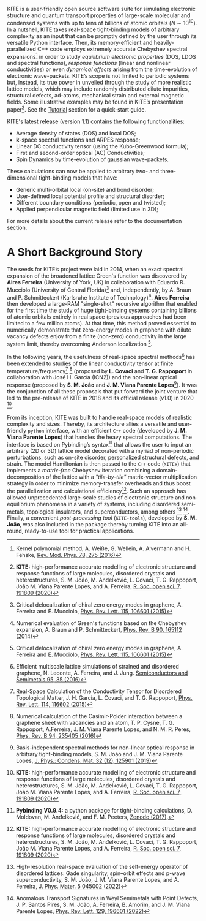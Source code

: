 KITE is a user-friendly open source software suite for simulating electronic structure and quantum transport properties of large-scale molecular and condensed systems with up to tens of billions of atomic orbitals ($N\sim 10^{10}$). 
In a nutshell, KITE takes real-space tight-binding models of arbitrary complexity as an input that can be promptly defined by the user through its versatile Python interface. 
Then, its memory-efficient and heavily-parallelized C++ code employs extremely accurate Chebyshev spectral expansions[^1] in order to study *equilibrium electronic properties* (DOS, LDOS and spectral functions), *response functions* (linear and nonlinear conductivities) or even *dynamical effects* arising from the time-evolution of electronic wave-packets. 
KITE’s scope is not limited to periodic systems but, instead, its true power in unveiled through the study of more realistic lattice models, which may include randomly distributed dilute impurities, structural defects, ad-atoms, mechanical strain and external magnetic fields. Some illustrative examples may be found in KITE’s presentation paper[^2]. See the [Tutorial][tutorial] section for a quick-start guide.

KITE's latest release (version 1.1) contains the following functionalities:

* Average density of states (DOS) and local DOS;
* $\mathbf{k}$-space spectral functions and ARPES response;
* Linear DC conductivity tensor (using the Kubo-Greenwood formula);
* First and second-order optical (AC) Conductivities;
* Spin Dynamics by time-evolution of gaussian wave-packets.

These calculations can now be applied to arbitrary two- and three-dimensional tight-binding models that have:

* Generic multi-orbital local (on-site) and bond disorder;
* User-defined local potential profile and structural disorder;
* Different boundary conditions (periodic, open and twisted);
* Applied perpendicular magnetic field (limited use in 3D);

For more details about the current release refer to the documentation section.

# A Short Background Story

The seeds for KITE’s project were laid in 2014, when an exact spectral expansion of the broadened lattice Green's function was discovered by **Aires Ferreira** (University of York, UK) in collaboration with Eduardo R. Mucciolo (University of Central Florida)[^3] and, independently, by A. Braun and P. Schmitteckert (Karlsruhe Institute of Technology)[^4]. 
**Aires Ferreira** then developed a large-RAM "single-shot" recursive algorithm that enabled for the first time the study of huge tight-binding systems containing billions of atomic orbitals entirely in real space (previous approaches had been limited to a few million atoms). 
At that time, this method proved essential to numerically demonstrate that zero-energy modes in graphene with dilute vacancy defects enjoy from a finite (non-zero) conductivity  in the large system limit, thereby overcoming Anderson localization [^3].

In the following years, the usefulness of real-space spectral methods[^5] has been extended to studies of the linear conductivity tensor at finite temperature/frequency[^6] [^7] (proposed by **L. Covaci** and **T. G. Rappoport** in collaboration with José H. García (ICN2)) and the non-linear optical response (proposed by **S. M. João** and **J. M. Viana Parente Lopes**[^8]). It was the conjunction of all these proposals that put forward the joint venture that led to the pre-release of KITE in 2018  and its official release (v1.0) in 2020 [^2].

From its inception, KITE was built to handle real-space models of realistic complexity and sizes. Thereby, its architecture allies a versatile and user-friendly $\texttt{python}$ interface, with an efficient $\texttt{C++}$ code (developed by **J. M. Viana Parente Lopes**) that handles the heavy spectral computations. The interface is based on Pybinding’s syntax[^9] that allows the user to input an arbitrary (2D or 3D) lattice model decorated with a myriad of non-periodic perturbations, such as on-site disorder, personalized structural defects, and strain. 
The model Hamiltonian is then passed to the $\texttt{C++}$ code ($\texttt{KITEx}$) that implements a *matrix-free* Chebyshev iteration combining a domain-decomposition of the lattice with a *"tile-by-tile"* matrix-vector multiplication strategy in order to minimize memory-transfer overheads and thus boost the parallelization and calculational efficiency[^2]. 
Such an approach has allowed unprecedented large-scale studies of electronic structure and non-equilibrium phenomena in a variety of systems, including disordered semi-metals, topological insulators, and superconductors, among others [^10] [^11]. 
Finally, a convenient *post-processing tool* ($\texttt{KITE-tools}$), developed by **S. M. João**, was also included in the package thereby turning KITE into an all-round, ready-to-use tool for practical applications.

[^1]: Kernel polynomial method, A. Weiße, G. Wellein, A. Alvermann and H. Fehske, [Rev. Mod. Phys. 78, 275 (2016)](https://journals.aps.org/rmp/abstract/10.1103/RevModPhys.78.275)

[^2]: **KITE:** high-performance accurate modelling of electronic structure and response functions of large molecules, disordered crystals and heterostructures, S. M. João, M. Anđelković, L. Covaci, T. G. Rappoport, João M. Viana Parente Lopes, and A. Ferreira, [R. Soc. open sci. 7, 191809 (2020)](https://royalsocietypublishing.org/doi/10.1098/rsos.191809)

[^3]: Critical delocalization of chiral zero energy modes in graphene, A. Ferreira and E. Mucciolo, [Phys. Rev. Lett. 115, 106601 (2015)](https://journals.aps.org/prl/abstract/10.1103/PhysRevLett.115.106601)

[^4]: Numerical evaluation of Green's functions based on the Chebyshev expansion, A. Braun and P. Schmitteckert, [Phys. Rev. B 90, 165112 (2014)](https://journals.aps.org/prb/abstract/10.1103/PhysRevB.90.165112)

[^5]: Efficient multiscale lattice simulations of strained and disordered graphene, N. Leconte, A. Ferreira, and J. Jung. [Semiconductors and Semimetals 95, 35 (2016)](https://www.sciencedirect.com/science/article/abs/pii/S0080878416300047)

[^6]: Real-Space Calculation of the Conductivity Tensor for Disordered Topological Matter, J. H. García, L. Covaci, and T. G. Rappoport, [Phys. Rev. Lett. 114, 116602 (2015)](https://journals.aps.org/prl/abstract/10.1103/PhysRevLett.114.116602)

[^7]: Numerical calculation of the Casimir-Polder interaction between a graphene sheet with vacancies and an atom, T. P. Cysne, T. G. Rappoport, A.Ferreira, J. M. Viana Parente Lopes, and N. M. R. Peres, [Phys. Rev. B 94, 235405 (2016)](https://journals.aps.org/prb/abstract/10.1103/PhysRevB.94.235405)

[^8]: Basis-independent spectral methods for non-linear optical response in arbitrary tight-binding models, S. M. João and J. M. Viana Parente Lopes, [J. Phys.: Condens. Mat. 32 (12), 125901 (2019)](https://iopscience.iop.org/article/10.1088/1361-648X/ab59ec/meta)

[^9]: **Pybinding V0.9.4:** a python package for tight-binding calculations, D. Moldovan, M. Anđelković, and F. M. Peeters, [Zenodo (2017)](doi:10.5281/zenodo.826942).

[^10]: High-resolution real-space evaluation of the self-energy operator of disordered lattices: Gade singularity, spin–orbit effects and p-wave superconductivity, S. M. João, J. M. Viana Parente Lopes, and A. Ferreira, [J. Phys. Mater. 5 045002 (2022)](https://doi.org/10.1088/2515-7639/ac91f9)

[^11]: Anomalous Transport Signatures in Weyl Semimetals with Point Defects, J. P. Santos Pires, S. M. João, A. Ferreira, B. Amorim, and J. M. Viana Parente Lopes, [Phys. Rev. Lett. 129, 196601 (2022)](https://doi.org/10.1103/PhysRevLett.129.196601)

[tutorial]: ../documentation/index.md
